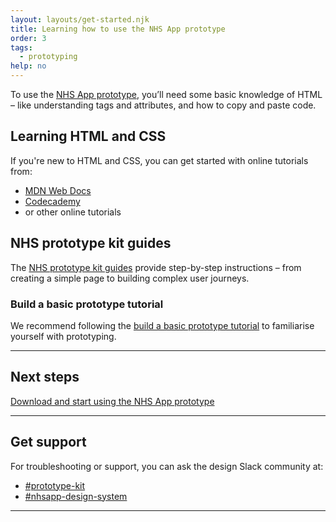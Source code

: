 ```yaml
---
layout: layouts/get-started.njk
title: Learning how to use the NHS App prototype
order: 3
tags:
  - prototyping
help: no
---
```


To use the [NHS App prototype](/get-started/nhsapp-prototype), you’ll need some basic knowledge of HTML – like understanding tags and attributes, and how to copy and paste code.

## Learning HTML and CSS

If you're new to HTML and CSS, you can get started with online tutorials from:

- [MDN Web Docs](https://developer.mozilla.org/)
- [Codecademy](https://www.codecademy.com/)
- or other online tutorials

## NHS prototype kit guides

The [NHS prototype kit guides](https://prototype-kit.service-manual.nhs.uk/how-tos) provide step-by-step instructions – from creating a simple page to building complex user journeys.

### Build a basic prototype tutorial

We recommend following the [build a basic prototype tutorial](https://prototype-kit.service-manual.nhs.uk/how-tos/build-basic-prototype/index) to familiarise yourself with prototyping.

<hr class="nhsuk-section-break nhsuk-section-break--l nhsuk-section-break--visible app-section-break--width-4">

## Next steps

[Download and start using the NHS App prototype](/get-started/nhsapp-prototype/)

<hr class="nhsuk-section-break nhsuk-section-break--l nhsuk-section-break--visible app-section-break--width-4">

## Get support

For troubleshooting or support, you can ask the design Slack community at:

- [#prototype-kit](https://nhsdigitalcorporate.enterprise.slack.com/archives/C042J3MTJG2)
- [#nhsapp-design-system](https://nhsdigitalcorporate.enterprise.slack.com/archives/C06GY1LRP19)

<hr class="nhsuk-section-break nhsuk-section-break--l nhsuk-section-break--visible app-section-break--width-4">
